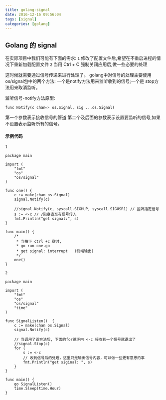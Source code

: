 ```yaml
---
title: golang-signal
date: 2016-12-16 09:56:04
tags: [signal]
categories: [golang]
---
```




##  Golang 的 signal

  在实际项目中我们可能有下面的需求:
  `1` 修改了配置文件后,希望在不重启进程的情况下重新加载配置文件
  `2` 当用 Ctrl + C 强制关闭应用后,做一些必要的处理
  
  这时候就需要通过信号传递来进行处理了。
  golang中对信号的处理主要使用os/signal包中的两个方法:
  一个是notify方法用来监听收到的信号;一个是 stop方法用来取消监听。
  
  
  监听信号-notify方法原型:
  
    func Notify(c chan<- os.Signal, sig ...os.Signal)
    
  第一个参数表示接收信号的管道 
  第二个及后面的参数表示设置要监听的信号,如果不设置表示监听所有的信号。
  
####  示例代码

 `1`
      
    package main
    
    import (
        "fmt"
        "os"
        "os/signal"
    )
    
    func one() {
        c := make(chan os.Signal)
        signal.Notify(c)
    
        //signal.Notify(c, syscall.SIGHUP, syscall.SIGUSR1) // 监听指定信号
        s := <-c // /阻塞直至有信号传入
        fmt.Println("get signal:", s)
    }
    
    func main() {
        /*
         * 当按下 ctrl +c 键时,
         * go run one.go
         * get signal: interrupt   (终端输出)
         */
        one()
    }
    
  `2`
  
    package main
    
    import (
        "fmt"
        "os"
        "os/signal"
        "time"
    )
    
    func SignalListen()  {
        c := make(chan os.Signal)
        signal.Notify(c)
    
        // 当调用了该方法后, 下面的for循环内 <-c 接收到一个信号就退出了
        //signal.Stop(c)
        for {
            s := <-c
            // 收到信号后的处理，这里只是输出信号内容，可以做一些更有意思的事
            fmt.Println("get siginal: ", s)
        }
    }
    
    func main() {
        go SignalListen()
        time.Sleep(time.Hour)
    }